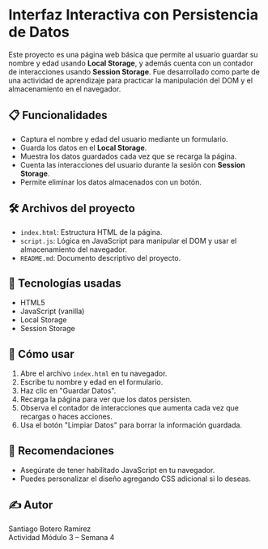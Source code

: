 # Interfaz Interactiva con Persistencia de Datos

Este proyecto es una página web básica que permite al usuario guardar su nombre y edad usando **Local Storage**, y además cuenta con un contador de interacciones usando **Session Storage**. Fue desarrollado como parte de una actividad de aprendizaje para practicar la manipulación del DOM y el almacenamiento en el navegador.

## 📋 Funcionalidades

- Captura el nombre y edad del usuario mediante un formulario.
- Guarda los datos en el **Local Storage**.
- Muestra los datos guardados cada vez que se recarga la página.
- Cuenta las interacciones del usuario durante la sesión con **Session Storage**.
- Permite eliminar los datos almacenados con un botón.

## 🛠️ Archivos del proyecto

- `index.html`: Estructura HTML de la página.
- `script.js`: Lógica en JavaScript para manipular el DOM y usar el almacenamiento del navegador.
- `README.md`: Documento descriptivo del proyecto.

## 🧠 Tecnologías usadas

- HTML5
- JavaScript (vanilla)
- Local Storage
- Session Storage

## 🚀 Cómo usar

1. Abre el archivo `index.html` en tu navegador.
2. Escribe tu nombre y edad en el formulario.
3. Haz clic en "Guardar Datos".
4. Recarga la página para ver que los datos persisten.
5. Observa el contador de interacciones que aumenta cada vez que recargas o haces acciones.
6. Usa el botón "Limpiar Datos" para borrar la información guardada.

## 📌 Recomendaciones

- Asegúrate de tener habilitado JavaScript en tu navegador.
- Puedes personalizar el diseño agregando CSS adicional si lo deseas.

## ✍️ Autor

Santiago Botero Ramírez  
Actividad Módulo 3 – Semana 4
